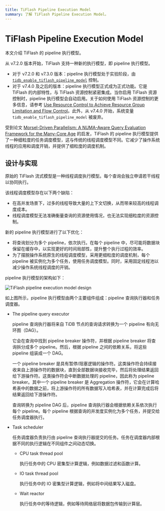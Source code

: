 ```yaml
---
title: TiFlash Pipeline Execution Model
summary: 了解 TiFlash Pipeline Execution Model。
---
```


# TiFlash Pipeline Execution Model

本文介绍 TiFlash 的 pipeline 执行模型。

从 v7.2.0 版本开始，TiFlash 支持一种新的执行模型，即 pipeline 执行模型。

- 对于 v7.2.0 和 v7.3.0 版本：pipeline 执行模型处于实验阶段，由 [`tidb_enable_tiflash_pipeline_model`](https://docs.pingcap.com/tidb/v7.2/system-variables#tidb_enable_tiflash_pipeline_model-introduced-since-v720) 控制。
- 对于 v7.4.0 及之后的版本：pipeline 执行模型正式成为正式功能。它是 TiFlash 的内部特性，与 TiFlash 资源控制紧密集成。当你启用 TiFlash 资源控制时，pipeline 执行模型会自动启用。关于如何使用 TiFlash 资源控制的更多信息，请参考 [Use Resource Control to Achieve Resource Group Limitation and Flow Control](/tidb-resource-control-ru-groups.md#parameters-for-resource-control)。此外，从 v7.4.0 开始，系统变量 `tidb_enable_tiflash_pipeline_model` 被废弃。

受到论文 [Morsel-Driven Parallelism: A NUMA-Aware Query Evaluation Framework for the Many-Core Age](https://dl.acm.org/doi/10.1145/2588555.2610507) 的启发，TiFlash 的 pipeline 执行模型提供了一种细粒度的任务调度模型，这与传统的线程调度模型不同。它减少了操作系统线程的应用和调度开销，并提供了细粒度的调度机制。

## 设计与实现

原始的 TiFlash 流式模型是一种线程调度执行模型。每个查询会独立申请若干线程以协同执行。

该线程调度模型存在以下两个缺陷：

- 在高并发场景下，过多的线程导致大量的上下文切换，从而带来较高的线程调度成本。
- 线程调度模型无法准确衡量查询的资源使用情况，也无法实现细粒度的资源控制。

新的 pipeline 执行模型进行了以下优化：

- 将查询划分为多个 pipeline，依次执行。在每个 pipeline 中，尽可能将数据块保留在缓存中，以实现更好的时间局部性，提升整个执行过程的效率。
- 为了摆脱操作系统原生的线程调度模型，采用更细粒度的调度机制，每个 pipeline 被实例化为多个任务，使用任务调度模型。同时，采用固定线程池以减少操作系统线程调度的开销。

pipeline 执行模型的架构如下：

![TiFlash pipeline execution model design](/media/tiflash/tiflash-pipeline-model.png)

如上图所示，pipeline 执行模型由两个主要组件组成：pipeline 查询执行器和任务调度器。

- The pipeline query executor

    pipeline 查询执行器将来自 TiDB 节点的查询请求转换为一个 pipeline 有向无环图（DAG）。

    它会在查询中找到 pipeline breaker 操作符，并根据 pipeline breaker 将查询拆分成多个 pipeline。然后，根据 pipeline 之间的依赖关系，将这些 pipeline 组装成一个 DAG。

    一个 pipeline breaker 是具有暂停/阻塞逻辑的操作符。这类操作符会持续接收来自上游操作符的数据块，直到全部数据块接收完毕，然后将处理结果返回给下游操作符。这类操作符会中断数据处理的 pipeline，因此称为 pipeline breaker。其中一个 pipeline breaker 是 Aggregation 操作符，它会在计算哈希表中的数据之前，将上游操作符的所有数据写入哈希表，并在计算完成后将结果返回给下游操作符。

    查询转换为 pipeline DAG 后，pipeline 查询执行器会根据依赖关系依次执行每个 pipeline。每个 pipeline 根据查询的并发度实例化为多个任务，并提交给任务调度器执行。

- Task scheduler

    任务调度器负责执行由 pipeline 查询执行器提交的任务。任务在调度器内部根据不同的执行逻辑在不同组件之间动态切换。

    - CPU task thread pool

        执行任务中的 CPU 密集型计算逻辑，例如数据过滤和函数计算。

    - IO task thread pool

        执行任务中的 IO 密集型计算逻辑，例如将中间结果写入磁盘。

    - Wait reactor

        执行任务中的等待逻辑，例如等待网络层将数据包传输到计算层。